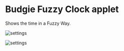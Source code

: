 # Budgie Fuzzy Clock applet
Shows the time in a Fuzzy Way.

![settings](https://github.com/UbuntuBudgie/budgie-extras/blob/master/budgie-fuzzyclock/budgie-settings.png)

![settings](https://github.com/UbuntuBudgie/budgie-extras/blob/master/budgie-fuzzyclock/menu.png)
